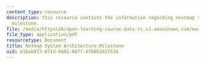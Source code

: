 ```yaml
---
content_type: resource
description: This resource contains the information regarding nextmap system architecture
  milestone.
file: /media/https%3A/open-learning-course-data-rc.s3.amazonaws.com/mas-965-nextlab-i-designing-mobile-technologies-for-the-next-billion-users-fall-2008/e1bab973871d6b020d7f6fb0b302f534_MITMAS_965F08_nextmap_m3.pdf
file_type: application/pdf
resourcetype: Document
title: Nxtmap System Architecture Milestone
uid: e1bab973-871d-6b02-0d7f-6fb0b302f534
---
```

